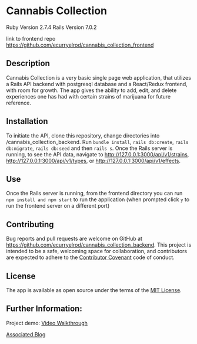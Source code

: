 # Cannabis Collection

Ruby Version 2.7.4
Rails Version 7.0.2

link to frontend repo https://github.com/ecurryelrod/cannabis_collection_frontend

## Description
Cannabis Collection is a very basic single page web application, that utilizes a Rails API backend with postgresql database and a React/Redux frontend, with room for growth. The app gives the ability to add, edit, and delete experiences one has had with certain strains of marijuana for future reference.

## Installation
To initiate the API, clone this repository, change directories into /cannabis_collection_backend. Run `bundle install`, `rails db:create`, `rails db:migrate`, `rails db:seed` and then `rails s`. Once the Rails server is running, to see the API data, navigate to http://127.0.0.1:3000/api/v1/strains, http://127.0.0.1:3000/api/v1/types, or http://127.0.0.1:3000/api/v1/effects.

## Use
Once the Rails server is running, from the frontend directory you can run `npm install and npm start` to run the application (when prompted click `y` to run the frontend server on a different port)

## Contributing
Bug reports and pull requests are welcome on GitHub at https://github.com/ecurryelrod/cannabis_collection_backend. This project is intended to be a safe, welcoming space for collaboration, and contributors are expected to adhere to the [Contributor Covenant](http://contributor-covenant.org) code of conduct.

## License

The app is available as open source under the terms of the [MIT License](https://opensource.org/licenses/MIT).

## Further Information:

Project demo:
[Video Walkthrough]()

[Associated Blog]()
